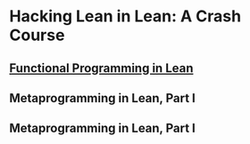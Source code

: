 # Hacking Lean in Lean: A Crash Course

## [Functional Programming in Lean](./l0)

## Metaprogramming in Lean, Part I

## Metaprogramming in Lean, Part I
